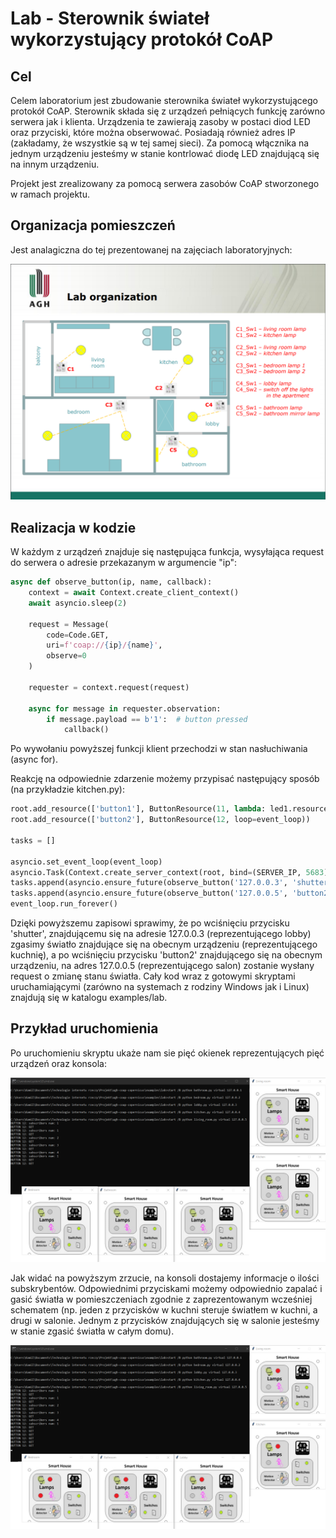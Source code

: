 # Lab - Sterownik świateł wykorzystujący protokół CoAP

## Cel

Celem laboratorium jest zbudowanie sterownika świateł wykorzystującego protokół CoAP. Sterownik składa się z urządzeń pełniących funkcję zarówno serwera jak i klienta. Urządzenia te zawierają zasoby w postaci diod LED oraz przyciski, które można obserwować. Posiadają również adres IP (zakładamy, że wszystkie są w tej samej sieci). Za pomocą włącznika na jednym urządzeniu jesteśmy w stanie kontrlować diodę LED znajdującą się na innym urządzeniu.

Projekt jest zrealizowany za pomocą serwera zasobów CoAP stworzonego w ramach projektu.

## Organizacja pomieszczeń

Jest analagiczna do tej prezentowanej na zajęciach laboratoryjnych:

![](examples/lab/img/organization.png)

## Realizacja w kodzie

W każdym z urządzeń znajduje się następująca funkcja, wysyłająca request do serwera o adresie przekazanym w argumencie "ip":

```python
async def observe_button(ip, name, callback):
    context = await Context.create_client_context()
    await asyncio.sleep(2)

    request = Message(
        code=Code.GET,
        uri=f'coap://{ip}/{name}',
        observe=0
    )

    requester = context.request(request)

    async for message in requester.observation:
        if message.payload == b'1':  # button pressed
            callback()
```

Po wywołaniu powyższej funkcji klient przechodzi w stan nasłuchiwania (async for).

Reakcję na odpowiednie zdarzenie możemy przypisać następujący sposób (na przykładzie kitchen.py):

```python
root.add_resource(['button1'], ButtonResource(11, lambda: led1.resource.toggle(), loop=event_loop))
root.add_resource(['button2'], ButtonResource(12, loop=event_loop))

tasks = []

asyncio.set_event_loop(event_loop)
asyncio.Task(Context.create_server_context(root, bind=(SERVER_IP, 5683)))
tasks.append(asyncio.ensure_future(observe_button('127.0.0.3', 'shutter', lambda: led1.resource.off())))
tasks.append(asyncio.ensure_future(observe_button('127.0.0.5', 'button2', lambda: led1.resource.toggle())))
event_loop.run_forever()
```

Dzięki powyższemu zapisowi sprawimy, że po wciśnięciu przycisku 'shutter', znajdującemu się na adresie 127.0.0.3 (reprezentującego lobby) zgasimy światło znajdujące się na obecnym urządzeniu (reprezentującego kuchnię), a po wciśnięciu przycisku 'button2' znajdującego się na obecnym urządzeniu, na adres 127.0.0.5 (reprezentującego salon) zostanie wysłany request o zmianę stanu światła. Cały kod wraz z gotowymi skryptami uruchamiającymi (zarówno na systemach z rodziny Windows jak i Linux) znajdują się w katalogu examples/lab.


## Przykład uruchomienia

Po uruchomieniu skryptu ukaże nam sie pięć okienek reprezentujących pięć urządzeń oraz konsola:

![](examples/lab/img/run.png)

Jak widać na powyższym zrzucie, na konsoli dostajemy informacje o ilości subskrybentów.
Odpowiednimi przyciskami możemy odpowiednio zapalać i gasić światła w pomieszczeniach zgodnie z zaprezentowanym wcześniej schematem (np. jeden z przycisków w kuchni steruje światłem w kuchni, a drugi w salonie. Jednym z przycisków znajdujących się w salonie jesteśmy w stanie zgasić światła w całym domu).

![](examples/lab/img/turned_on.png)